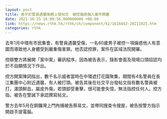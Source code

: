 ```yaml
---
layout: post
title: 男子於警員遇襲後網上發帖文　被控煽惑傷人案件開審
date: 2021-10-25 16:09:56.000000000 +08:00
link: https://news.rthk.hk/rthk/ch/component/k2/1616843-20211025.htm
categories: rthk
---
```


去年1月中環有市民集會，有警員遇襲受傷，一名60歲男子被控一項煽惑他人有意圖而導致他人身體受到嚴重傷害罪。他否認控罪，案件在區域法院開審。

控辯雙方將展開「案中案」審訊程序，因為被告表示，錄影會面及現場口頭招認均於不自願情況下作出。

控方開案陳詞指出，數千名示威者當時在中環遮打花園聚集，期間有4名警員在長江集團中心附近遇襲，有人被打頭。被告其後在社交平台發帖文指有數名警員被打，滿頭鮮血，屬皮外傷，若頭部受重擊，很可能會失憶，無法指控任何人。控方指，被告在警誡下承認撰寫帖文。

警方去年5月在銅鑼灣上門拘捕被告蔡易文，並帶同搜查令搜屋，被告按警方指示開啟手提電腦。
